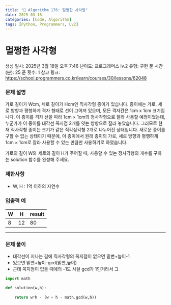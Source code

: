```yaml
---
title: "🧠 Algorithm 176: 멀쩡한 사각형"
date: 2025-03-18
categories: [Code, Algorithm]
tags: [Python, Programmers, Lv2]
---
```


# 멀쩡한 사각형

생성 일시: 2025년 3월 18일 오후 7:46
난이도: 프로그래머스 lv.2
유형: 구현
푼 시간 (분): 25
푼 횟수: 1
참고 링크: https://school.programmers.co.kr/learn/courses/30/lessons/62048

### **문제 설명**

가로 길이가 Wcm, 세로 길이가 Hcm인 직사각형 종이가 있습니다. 종이에는 가로, 세로 방향과 평행하게 격자 형태로 선이 그어져 있으며, 모든 격자칸은 1cm x 1cm 크기입니다. 이 종이를 격자 선을 따라 1cm × 1cm의 정사각형으로 잘라 사용할 예정이었는데, 누군가가 이 종이를 대각선 꼭지점 2개를 잇는 방향으로 잘라 놓았습니다. 그러므로 현재 직사각형 종이는 크기가 같은 직각삼각형 2개로 나누어진 상태입니다. 새로운 종이를 구할 수 없는 상태이기 때문에, 이 종이에서 원래 종이의 가로, 세로 방향과 평행하게 1cm × 1cm로 잘라 사용할 수 있는 만큼만 사용하기로 하였습니다.

가로의 길이 W와 세로의 길이 H가 주어질 때, 사용할 수 있는 정사각형의 개수를 구하는 solution 함수를 완성해 주세요.

### 제한사항

- W, H : 1억 이하의 자연수

### **입출력 예**

| W | H | result |
| --- | --- | --- |
| 8 | 12 | 80 |

---

### 문제 풀이

- 대각선이 지나는 길에 직사각형의 꼭지점이 없으면 밑변+높이-1
- 있으면 밑변+높이-gcd(밑변,높이)
- 근데 꼭지점이 없을 때에의 -1도 사실 gcd가 1인거라서 그

```python
import math

def solution(w,h):
    
    return w*h - (w + h - math.gcd(w,h))
```